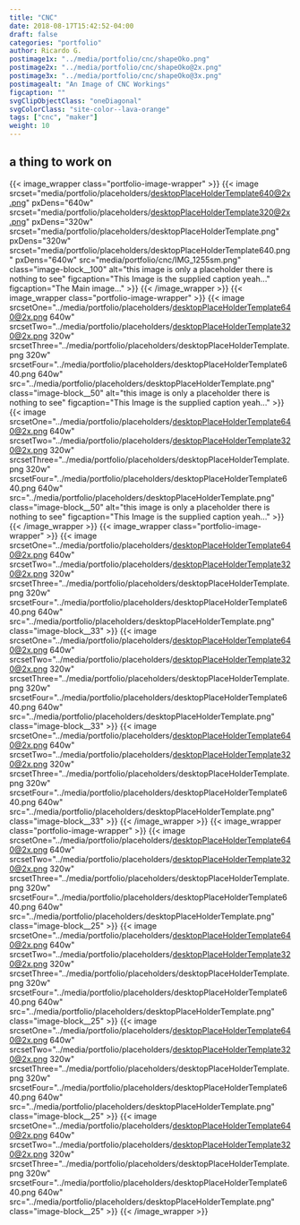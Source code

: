 ```yaml
---
title: "CNC"
date: 2018-08-17T15:42:52-04:00
draft: false
categories: "portfolio"
author: Ricardo G.
postimage1x: "../media/portfolio/cnc/shapeOko.png"
postimage2x: "../media/portfolio/cnc/shapeOko@2x.png"
postimage3x: "../media/portfolio/cnc/shapeOko@3x.png"
postimagealt: "An Image of CNC Workings"
figcaption: ""
svgClipObjectClass: "oneDiagonal"
svgColorClass: "site-color--lava-orange"
tags: ["cnc", "maker"]
weight: 10
---
```

## a thing to work on

{{< image_wrapper class="portfolio-image-wrapper" >}}
    {{< image srcset="media/portfolio/placeholders/desktopPlaceHolderTemplate640@2x.png" pxDens="640w" srcset="media/portfolio/placeholders/desktopPlaceHolderTemplate320@2x.png" pxDens="320w" srcset="media/portfolio/placeholders/desktopPlaceHolderTemplate.png" pxDens="320w" srcset="media/portfolio/placeholders/desktopPlaceHolderTemplate640.png" pxDens="640w" src="media/portfolio/cnc/IMG_1255sm.png" class="image-block__100" alt="this image is only a placeholder there is nothing to see" figcaption="This Image is the supplied caption yeah..." figcaption="The Main image..." >}}
{{< /image_wrapper >}}
{{< image_wrapper class="portfolio-image-wrapper" >}}
    {{< image srcsetOne="../media/portfolio/placeholders/desktopPlaceHolderTemplate640@2x.png 640w" srcsetTwo="../media/portfolio/placeholders/desktopPlaceHolderTemplate320@2x.png 320w" srcsetThree="../media/portfolio/placeholders/desktopPlaceHolderTemplate.png 320w" srcsetFour="../media/portfolio/placeholders/desktopPlaceHolderTemplate640.png 640w" src="../media/portfolio/placeholders/desktopPlaceHolderTemplate.png" class="image-block__50" alt="this image is only a placeholder there is nothing to see" figcaption="This Image is the supplied caption yeah..." >}}
    {{< image srcsetOne="../media/portfolio/placeholders/desktopPlaceHolderTemplate640@2x.png 640w" srcsetTwo="../media/portfolio/placeholders/desktopPlaceHolderTemplate320@2x.png 320w" srcsetThree="../media/portfolio/placeholders/desktopPlaceHolderTemplate.png 320w" srcsetFour="../media/portfolio/placeholders/desktopPlaceHolderTemplate640.png 640w" src="../media/portfolio/placeholders/desktopPlaceHolderTemplate.png"  class="image-block__50" alt="this image is only a placeholder there is nothing to see" figcaption="This Image is the supplied caption yeah..." >}}
{{< /image_wrapper >}}
{{< image_wrapper class="portfolio-image-wrapper" >}}
    {{< image srcsetOne="../media/portfolio/placeholders/desktopPlaceHolderTemplate640@2x.png 640w" srcsetTwo="../media/portfolio/placeholders/desktopPlaceHolderTemplate320@2x.png 320w" srcsetThree="../media/portfolio/placeholders/desktopPlaceHolderTemplate.png 320w" srcsetFour="../media/portfolio/placeholders/desktopPlaceHolderTemplate640.png 640w" src="../media/portfolio/placeholders/desktopPlaceHolderTemplate.png" class="image-block__33" >}}
    {{< image 
    srcsetOne="../media/portfolio/placeholders/desktopPlaceHolderTemplate640@2x.png 640w"
    srcsetTwo="../media/portfolio/placeholders/desktopPlaceHolderTemplate320@2x.png 320w"
    srcsetThree="../media/portfolio/placeholders/desktopPlaceHolderTemplate.png 320w"
    srcsetFour="../media/portfolio/placeholders/desktopPlaceHolderTemplate640.png 640w"
    src="../media/portfolio/placeholders/desktopPlaceHolderTemplate.png"
    class="image-block__33" >}}
    {{< image 
    srcsetOne="../media/portfolio/placeholders/desktopPlaceHolderTemplate640@2x.png 640w"
    srcsetTwo="../media/portfolio/placeholders/desktopPlaceHolderTemplate320@2x.png 320w"
    srcsetThree="../media/portfolio/placeholders/desktopPlaceHolderTemplate.png 320w"
    srcsetFour="../media/portfolio/placeholders/desktopPlaceHolderTemplate640.png 640w"
    src="../media/portfolio/placeholders/desktopPlaceHolderTemplate.png"
    class="image-block__33" >}}
{{< /image_wrapper >}}
{{< image_wrapper class="portfolio-image-wrapper" >}}
    {{< image 
    srcsetOne="../media/portfolio/placeholders/desktopPlaceHolderTemplate640@2x.png 640w"
    srcsetTwo="../media/portfolio/placeholders/desktopPlaceHolderTemplate320@2x.png 320w"
    srcsetThree="../media/portfolio/placeholders/desktopPlaceHolderTemplate.png 320w"
    srcsetFour="../media/portfolio/placeholders/desktopPlaceHolderTemplate640.png 640w"
    src="../media/portfolio/placeholders/desktopPlaceHolderTemplate.png"
    class="image-block__25" >}}
    {{< image 
    srcsetOne="../media/portfolio/placeholders/desktopPlaceHolderTemplate640@2x.png 640w"
    srcsetTwo="../media/portfolio/placeholders/desktopPlaceHolderTemplate320@2x.png 320w"
    srcsetThree="../media/portfolio/placeholders/desktopPlaceHolderTemplate.png 320w"
    srcsetFour="../media/portfolio/placeholders/desktopPlaceHolderTemplate640.png 640w"
    src="../media/portfolio/placeholders/desktopPlaceHolderTemplate.png"
    class="image-block__25" >}}
    {{< image 
    srcsetOne="../media/portfolio/placeholders/desktopPlaceHolderTemplate640@2x.png 640w"
    srcsetTwo="../media/portfolio/placeholders/desktopPlaceHolderTemplate320@2x.png 320w"
    srcsetThree="../media/portfolio/placeholders/desktopPlaceHolderTemplate.png 320w"
    srcsetFour="../media/portfolio/placeholders/desktopPlaceHolderTemplate640.png 640w"
    src="../media/portfolio/placeholders/desktopPlaceHolderTemplate.png"
    class="image-block__25" >}}
    {{< image 
    srcsetOne="../media/portfolio/placeholders/desktopPlaceHolderTemplate640@2x.png 640w"
    srcsetTwo="../media/portfolio/placeholders/desktopPlaceHolderTemplate320@2x.png 320w"
    srcsetThree="../media/portfolio/placeholders/desktopPlaceHolderTemplate.png 320w"
    srcsetFour="../media/portfolio/placeholders/desktopPlaceHolderTemplate640.png 640w"
    src="../media/portfolio/placeholders/desktopPlaceHolderTemplate.png"
    class="image-block__25" >}}
{{< /image_wrapper >}}